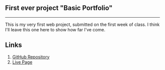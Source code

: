 ## First ever project "Basic Portfolio"
****
This is my very first web project, submitted on the first week of class. I think I'll leave this one here to show how far I've come.

## Links
 1. [GitHub Repository](https://github.com/Kayle7777/Basic-Portfolio)
 2. [Live Page](https://kayle7777.github.io/Basic-Portfolio/)
